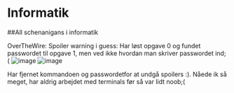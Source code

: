 # Informatik
##All schenanigans i informatik


OverTheWire:
Spoiler warning i guess: 
Har løst opgave 0 og fundet passwordet til opgave 1, men ved ikke hvordan man skriver passwordet ind;(
![image](https://github.com/user-attachments/assets/616ff631-089a-4106-945f-42ac3902eb35)
![image](https://github.com/user-attachments/assets/3a857c98-af05-4970-882d-890d4d180911)

Har fjernet kommandoen og passwordetfor at undgå spoilers :). 
Nåede ik så meget, har aldrig arbejdet med terminals før så var lidt noob;(


